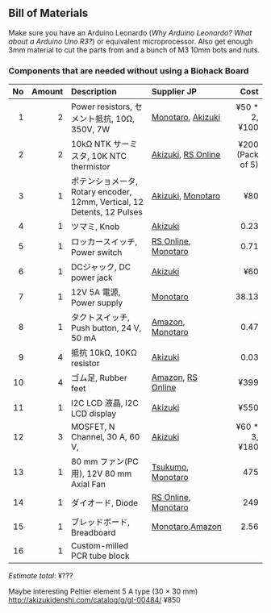 ## Bill of Materials

Make sure you have an Arduino Leonardo (_Why Arduino Leonardo? What about a Arduino Uno R3?_) or equivalent microprocessor. Also get enough 3mm material to cut the parts from and a bunch of M3 10mm bots and nuts.

### Components that are needed without using a Biohack Board

|No|Amount|Description|Supplier JP|Cost|
| ------------: | ------------: | :------------ | :------------ | ------------: |
|1|2|Power resistors, セメント抵抗, 10Ω, 350V, 7W|[Monotaro](https://www.monotaro.com/g/02315291), [Akizuki](http://akizukidenshi.com/catalog/g/gR-03719/)|¥50 * 2, ¥100|
|2|2|10kΩ NTK サーミスタ, 10K NTC thermistor| [Akizuki](http://akizukidenshi.com/catalog/g/gP-05251/), [RS Online](http://jp.rs-online.com/web/p/thermistors/7062759/)|¥200 (Pack of 5)|
|3|1|ポテンショメータ, Rotary encoder, 12mm, Vertical, 12 Detents, 12 Pulses|[Akizuki](http://akizukidenshi.com/catalog/g/gP-06357/), [Monotaro](https://www.monotaro.com/g/00365937/)|¥80|
|4|1|ツマミ, Knob|[Akizuki](http://akizukidenshi.com/catalog/g/gP-03133)|0.23|
|5|1|ロッカースイッチ, Power switch|[RS Online](https://jp.rs-online.com/mobile/p/rocker-switches/7182247/), [Monotaro](https://www.monotaro.com/g/00163769/)|0.71|
|6|1|DCジャック, DC power jack|[Akizuki](http://akizukidenshi.com/catalog/g/gC-06342/)|¥60|
|7|1|12V 5A 電源, Power supply|[Monotaro](https://www.monotaro.com/g/00253883/)|38.13|
|8|1|タクトスイッチ, Push button, 24 V, 50 mA|[Amazon](http://amzn.asia/3wFFCNf), [Monotaro](https://www.monotaro.com/g/01030421/)|0.47|
|9|4|抵抗 10kΩ, 10KΩ resistor|[Akizuki](http://akizukidenshi.com/catalog/g/gR-25103/)|0.03|
|10|4|ゴム足, Rubber feet|[Amazon](http://amzn.asia/bm0HBuH), [RS Online](http://jp.rs-online.com/web/p/fixed-height-mounts-feet/4171796/)|¥399|
|11|1|I2C LCD 液晶, I2C LCD display|[Akizuki](http://akizukidenshi.com/catalog/g/gK-08896/)|¥550|
|12|3|MOSFET, N Channel, 30 A, 60 V,|[Akizuki](http://akizukidenshi.com/catalog/g/gI-08349/)|¥60 * 3, ¥180|
|13|1|80 mm ファン(PC用), 12V 80 mm Axial Fan|[Tsukumo](http://shop.tsukumo.co.jp/goods/4937925913084/), [Monotaro](https://www.monotaro.com/g/00866020/)|475|
|14|1|ダイオード, Diode|[RS Online](http://jp.rs-online.com/web/p/rectifier-schottky-diodes/4017383/), [Monotaro](https://www.monotaro.com/g/01268572/)|249|
|15|1|ブレッドボード, Breadboard|[Monotaro](https://www.monotaro.com/g/00345713/?t.q=%83u%83%8C%83b%83h%83%7B%81%5B%83h),[Amazon](http://amzn.asia/0K5IeCB)|2.56|
|16|1|Custom-milled PCR tube block|||

*Estimate total*: ¥???

Maybe interesting
Peltier element 5 A type (30 × 30 mm) http://akizukidenshi.com/catalog/g/gI-00484/ ¥850
